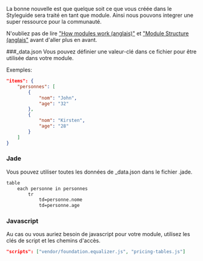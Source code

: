 La bonne nouvelle est que quelque soit ce que vous créée dans le Styleguide sera traité en tant que module. Ainsi nous pouvons integrer une super ressource pour la communauté.

N'oubliez pas de lire ["How modules work (anglais)"](modules.html#how-they-work) et ["Module Structure (anglais"](modules.html#modules-structure) avant d'aller plus en  avant.

###_data.json
Vous pouvez définier une valeur-clé dans ce fichier pour être utilisée dans votre module.

Exemples:

```json
"items": {
	"personnes": [
		{
			"nom": "John",
			"age": "32"
		},
		{
			"nom": "Kirsten",
			"age": "28"
		}
	]
}
```

### Jade
Vous pouvez utiliser toutes les données de _data.json dans le fichier .jade.

```html
table
	each personne in personnes
		tr
			td=personne.nome
			td=personne.age
```

### Javascript
Au cas ou vous auriez besoin de javascript pour votre module, utilisez les clés de script et les chemins d'accès.

```json
"scripts": ["vendor/foundation.equalizer.js", "pricing-tables.js"]
```
